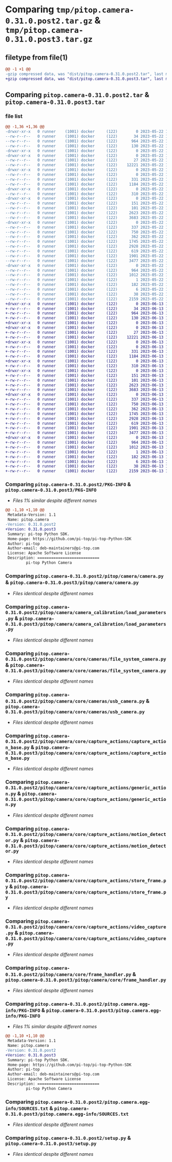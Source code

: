 # Comparing `tmp/pitop.camera-0.31.0.post2.tar.gz` & `tmp/pitop.camera-0.31.0.post3.tar.gz`

## filetype from file(1)

```diff
@@ -1 +1 @@
-gzip compressed data, was "dist/pitop.camera-0.31.0.post2.tar", last modified: Mon May 22 19:13:10 2023, max compression
+gzip compressed data, was "dist/pitop.camera-0.31.0.post3.tar", last modified: Tue Jun 13 16:41:51 2023, max compression
```

## Comparing `pitop.camera-0.31.0.post2.tar` & `pitop.camera-0.31.0.post3.tar`

### file list

```diff
@@ -1,36 +1,36 @@
-drwxr-xr-x   0 runner    (1001) docker     (122)        0 2023-05-22 19:13:10.000000 pitop.camera-0.31.0.post2/
--rw-r--r--   0 runner    (1001) docker     (122)       34 2023-05-22 19:12:55.000000 pitop.camera-0.31.0.post2/MANIFEST.in
--rw-r--r--   0 runner    (1001) docker     (122)      964 2023-05-22 19:13:10.000000 pitop.camera-0.31.0.post2/PKG-INFO
--rw-r--r--   0 runner    (1001) docker     (122)      130 2023-05-22 19:12:55.000000 pitop.camera-0.31.0.post2/README.rst
-drwxr-xr-x   0 runner    (1001) docker     (122)        0 2023-05-22 19:13:10.000000 pitop.camera-0.31.0.post2/pitop/
-drwxr-xr-x   0 runner    (1001) docker     (122)        0 2023-05-22 19:13:10.000000 pitop.camera-0.31.0.post2/pitop/camera/
--rw-r--r--   0 runner    (1001) docker     (122)       27 2023-05-22 19:12:55.000000 pitop.camera-0.31.0.post2/pitop/camera/__init__.py
--rw-r--r--   0 runner    (1001) docker     (122)    12221 2023-05-22 19:12:55.000000 pitop.camera-0.31.0.post2/pitop/camera/camera.py
-drwxr-xr-x   0 runner    (1001) docker     (122)        0 2023-05-22 19:13:10.000000 pitop.camera-0.31.0.post2/pitop/camera/camera_calibration/
--rw-r--r--   0 runner    (1001) docker     (122)        0 2023-05-22 19:12:55.000000 pitop.camera-0.31.0.post2/pitop/camera/camera_calibration/__init__.py
--rw-r--r--   0 runner    (1001) docker     (122)      331 2023-05-22 19:12:55.000000 pitop.camera-0.31.0.post2/pitop/camera/camera_calibration/camera_cal_dist_pickle_640-480.p
--rw-r--r--   0 runner    (1001) docker     (122)     1184 2023-05-22 19:12:55.000000 pitop.camera-0.31.0.post2/pitop/camera/camera_calibration/load_parameters.py
-drwxr-xr-x   0 runner    (1001) docker     (122)        0 2023-05-22 19:13:10.000000 pitop.camera-0.31.0.post2/pitop/camera/core/
--rw-r--r--   0 runner    (1001) docker     (122)      310 2023-05-22 19:12:55.000000 pitop.camera-0.31.0.post2/pitop/camera/core/__init__.py
-drwxr-xr-x   0 runner    (1001) docker     (122)        0 2023-05-22 19:13:10.000000 pitop.camera-0.31.0.post2/pitop/camera/core/cameras/
--rw-r--r--   0 runner    (1001) docker     (122)      151 2023-05-22 19:12:55.000000 pitop.camera-0.31.0.post2/pitop/camera/core/cameras/__init__.py
--rw-r--r--   0 runner    (1001) docker     (122)      101 2023-05-22 19:12:55.000000 pitop.camera-0.31.0.post2/pitop/camera/core/cameras/camera_types.py
--rw-r--r--   0 runner    (1001) docker     (122)     2623 2023-05-22 19:12:55.000000 pitop.camera-0.31.0.post2/pitop/camera/core/cameras/file_system_camera.py
--rw-r--r--   0 runner    (1001) docker     (122)     3683 2023-05-22 19:12:55.000000 pitop.camera-0.31.0.post2/pitop/camera/core/cameras/usb_camera.py
-drwxr-xr-x   0 runner    (1001) docker     (122)        0 2023-05-22 19:13:10.000000 pitop.camera-0.31.0.post2/pitop/camera/core/capture_actions/
--rw-r--r--   0 runner    (1001) docker     (122)      337 2023-05-22 19:12:55.000000 pitop.camera-0.31.0.post2/pitop/camera/core/capture_actions/__init__.py
--rw-r--r--   0 runner    (1001) docker     (122)      750 2023-05-22 19:12:55.000000 pitop.camera-0.31.0.post2/pitop/camera/core/capture_actions/capture_action_base.py
--rw-r--r--   0 runner    (1001) docker     (122)      362 2023-05-22 19:12:55.000000 pitop.camera-0.31.0.post2/pitop/camera/core/capture_actions/capture_actions.py
--rw-r--r--   0 runner    (1001) docker     (122)     1745 2023-05-22 19:12:55.000000 pitop.camera-0.31.0.post2/pitop/camera/core/capture_actions/generic_action.py
--rw-r--r--   0 runner    (1001) docker     (122)     2928 2023-05-22 19:12:55.000000 pitop.camera-0.31.0.post2/pitop/camera/core/capture_actions/motion_detector.py
--rw-r--r--   0 runner    (1001) docker     (122)      619 2023-05-22 19:12:55.000000 pitop.camera-0.31.0.post2/pitop/camera/core/capture_actions/store_frame.py
--rw-r--r--   0 runner    (1001) docker     (122)     1901 2023-05-22 19:12:55.000000 pitop.camera-0.31.0.post2/pitop/camera/core/capture_actions/video_capture.py
--rw-r--r--   0 runner    (1001) docker     (122)     3477 2023-05-22 19:12:55.000000 pitop.camera-0.31.0.post2/pitop/camera/core/frame_handler.py
-drwxr-xr-x   0 runner    (1001) docker     (122)        0 2023-05-22 19:13:10.000000 pitop.camera-0.31.0.post2/pitop.camera.egg-info/
--rw-r--r--   0 runner    (1001) docker     (122)      964 2023-05-22 19:13:10.000000 pitop.camera-0.31.0.post2/pitop.camera.egg-info/PKG-INFO
--rw-r--r--   0 runner    (1001) docker     (122)     1012 2023-05-22 19:13:10.000000 pitop.camera-0.31.0.post2/pitop.camera.egg-info/SOURCES.txt
--rw-r--r--   0 runner    (1001) docker     (122)        1 2023-05-22 19:13:10.000000 pitop.camera-0.31.0.post2/pitop.camera.egg-info/dependency_links.txt
--rw-r--r--   0 runner    (1001) docker     (122)      182 2023-05-22 19:13:10.000000 pitop.camera-0.31.0.post2/pitop.camera.egg-info/requires.txt
--rw-r--r--   0 runner    (1001) docker     (122)        6 2023-05-22 19:13:10.000000 pitop.camera-0.31.0.post2/pitop.camera.egg-info/top_level.txt
--rw-r--r--   0 runner    (1001) docker     (122)       38 2023-05-22 19:13:10.000000 pitop.camera-0.31.0.post2/setup.cfg
--rw-r--r--   0 runner    (1001) docker     (122)     2159 2023-05-22 19:12:55.000000 pitop.camera-0.31.0.post2/setup.py
+drwxr-xr-x   0 runner    (1001) docker     (122)        0 2023-06-13 16:41:51.000000 pitop.camera-0.31.0.post3/
+-rw-r--r--   0 runner    (1001) docker     (122)       34 2023-06-13 16:41:37.000000 pitop.camera-0.31.0.post3/MANIFEST.in
+-rw-r--r--   0 runner    (1001) docker     (122)      964 2023-06-13 16:41:51.000000 pitop.camera-0.31.0.post3/PKG-INFO
+-rw-r--r--   0 runner    (1001) docker     (122)      130 2023-06-13 16:41:37.000000 pitop.camera-0.31.0.post3/README.rst
+drwxr-xr-x   0 runner    (1001) docker     (122)        0 2023-06-13 16:41:51.000000 pitop.camera-0.31.0.post3/pitop/
+drwxr-xr-x   0 runner    (1001) docker     (122)        0 2023-06-13 16:41:51.000000 pitop.camera-0.31.0.post3/pitop/camera/
+-rw-r--r--   0 runner    (1001) docker     (122)       27 2023-06-13 16:41:37.000000 pitop.camera-0.31.0.post3/pitop/camera/__init__.py
+-rw-r--r--   0 runner    (1001) docker     (122)    12221 2023-06-13 16:41:37.000000 pitop.camera-0.31.0.post3/pitop/camera/camera.py
+drwxr-xr-x   0 runner    (1001) docker     (122)        0 2023-06-13 16:41:51.000000 pitop.camera-0.31.0.post3/pitop/camera/camera_calibration/
+-rw-r--r--   0 runner    (1001) docker     (122)        0 2023-06-13 16:41:37.000000 pitop.camera-0.31.0.post3/pitop/camera/camera_calibration/__init__.py
+-rw-r--r--   0 runner    (1001) docker     (122)      331 2023-06-13 16:41:37.000000 pitop.camera-0.31.0.post3/pitop/camera/camera_calibration/camera_cal_dist_pickle_640-480.p
+-rw-r--r--   0 runner    (1001) docker     (122)     1184 2023-06-13 16:41:37.000000 pitop.camera-0.31.0.post3/pitop/camera/camera_calibration/load_parameters.py
+drwxr-xr-x   0 runner    (1001) docker     (122)        0 2023-06-13 16:41:51.000000 pitop.camera-0.31.0.post3/pitop/camera/core/
+-rw-r--r--   0 runner    (1001) docker     (122)      310 2023-06-13 16:41:37.000000 pitop.camera-0.31.0.post3/pitop/camera/core/__init__.py
+drwxr-xr-x   0 runner    (1001) docker     (122)        0 2023-06-13 16:41:51.000000 pitop.camera-0.31.0.post3/pitop/camera/core/cameras/
+-rw-r--r--   0 runner    (1001) docker     (122)      151 2023-06-13 16:41:37.000000 pitop.camera-0.31.0.post3/pitop/camera/core/cameras/__init__.py
+-rw-r--r--   0 runner    (1001) docker     (122)      101 2023-06-13 16:41:37.000000 pitop.camera-0.31.0.post3/pitop/camera/core/cameras/camera_types.py
+-rw-r--r--   0 runner    (1001) docker     (122)     2623 2023-06-13 16:41:37.000000 pitop.camera-0.31.0.post3/pitop/camera/core/cameras/file_system_camera.py
+-rw-r--r--   0 runner    (1001) docker     (122)     3683 2023-06-13 16:41:37.000000 pitop.camera-0.31.0.post3/pitop/camera/core/cameras/usb_camera.py
+drwxr-xr-x   0 runner    (1001) docker     (122)        0 2023-06-13 16:41:51.000000 pitop.camera-0.31.0.post3/pitop/camera/core/capture_actions/
+-rw-r--r--   0 runner    (1001) docker     (122)      337 2023-06-13 16:41:37.000000 pitop.camera-0.31.0.post3/pitop/camera/core/capture_actions/__init__.py
+-rw-r--r--   0 runner    (1001) docker     (122)      750 2023-06-13 16:41:37.000000 pitop.camera-0.31.0.post3/pitop/camera/core/capture_actions/capture_action_base.py
+-rw-r--r--   0 runner    (1001) docker     (122)      362 2023-06-13 16:41:37.000000 pitop.camera-0.31.0.post3/pitop/camera/core/capture_actions/capture_actions.py
+-rw-r--r--   0 runner    (1001) docker     (122)     1745 2023-06-13 16:41:37.000000 pitop.camera-0.31.0.post3/pitop/camera/core/capture_actions/generic_action.py
+-rw-r--r--   0 runner    (1001) docker     (122)     2928 2023-06-13 16:41:37.000000 pitop.camera-0.31.0.post3/pitop/camera/core/capture_actions/motion_detector.py
+-rw-r--r--   0 runner    (1001) docker     (122)      619 2023-06-13 16:41:37.000000 pitop.camera-0.31.0.post3/pitop/camera/core/capture_actions/store_frame.py
+-rw-r--r--   0 runner    (1001) docker     (122)     1901 2023-06-13 16:41:37.000000 pitop.camera-0.31.0.post3/pitop/camera/core/capture_actions/video_capture.py
+-rw-r--r--   0 runner    (1001) docker     (122)     3477 2023-06-13 16:41:37.000000 pitop.camera-0.31.0.post3/pitop/camera/core/frame_handler.py
+drwxr-xr-x   0 runner    (1001) docker     (122)        0 2023-06-13 16:41:51.000000 pitop.camera-0.31.0.post3/pitop.camera.egg-info/
+-rw-r--r--   0 runner    (1001) docker     (122)      964 2023-06-13 16:41:51.000000 pitop.camera-0.31.0.post3/pitop.camera.egg-info/PKG-INFO
+-rw-r--r--   0 runner    (1001) docker     (122)     1012 2023-06-13 16:41:51.000000 pitop.camera-0.31.0.post3/pitop.camera.egg-info/SOURCES.txt
+-rw-r--r--   0 runner    (1001) docker     (122)        1 2023-06-13 16:41:51.000000 pitop.camera-0.31.0.post3/pitop.camera.egg-info/dependency_links.txt
+-rw-r--r--   0 runner    (1001) docker     (122)      182 2023-06-13 16:41:51.000000 pitop.camera-0.31.0.post3/pitop.camera.egg-info/requires.txt
+-rw-r--r--   0 runner    (1001) docker     (122)        6 2023-06-13 16:41:51.000000 pitop.camera-0.31.0.post3/pitop.camera.egg-info/top_level.txt
+-rw-r--r--   0 runner    (1001) docker     (122)       38 2023-06-13 16:41:51.000000 pitop.camera-0.31.0.post3/setup.cfg
+-rw-r--r--   0 runner    (1001) docker     (122)     2159 2023-06-13 16:41:37.000000 pitop.camera-0.31.0.post3/setup.py
```

### Comparing `pitop.camera-0.31.0.post2/PKG-INFO` & `pitop.camera-0.31.0.post3/PKG-INFO`

 * *Files 1% similar despite different names*

```diff
@@ -1,10 +1,10 @@
 Metadata-Version: 1.1
 Name: pitop.camera
-Version: 0.31.0.post2
+Version: 0.31.0.post3
 Summary: pi-top Python SDK.
 Home-page: https://github.com/pi-top/pi-top-Python-SDK
 Author: pi-top
 Author-email: deb-maintainers@pi-top.com
 License: Apache Software License
 Description: ===========================
         pi-top Python Camera
```

### Comparing `pitop.camera-0.31.0.post2/pitop/camera/camera.py` & `pitop.camera-0.31.0.post3/pitop/camera/camera.py`

 * *Files identical despite different names*

### Comparing `pitop.camera-0.31.0.post2/pitop/camera/camera_calibration/load_parameters.py` & `pitop.camera-0.31.0.post3/pitop/camera/camera_calibration/load_parameters.py`

 * *Files identical despite different names*

### Comparing `pitop.camera-0.31.0.post2/pitop/camera/core/cameras/file_system_camera.py` & `pitop.camera-0.31.0.post3/pitop/camera/core/cameras/file_system_camera.py`

 * *Files identical despite different names*

### Comparing `pitop.camera-0.31.0.post2/pitop/camera/core/cameras/usb_camera.py` & `pitop.camera-0.31.0.post3/pitop/camera/core/cameras/usb_camera.py`

 * *Files identical despite different names*

### Comparing `pitop.camera-0.31.0.post2/pitop/camera/core/capture_actions/capture_action_base.py` & `pitop.camera-0.31.0.post3/pitop/camera/core/capture_actions/capture_action_base.py`

 * *Files identical despite different names*

### Comparing `pitop.camera-0.31.0.post2/pitop/camera/core/capture_actions/generic_action.py` & `pitop.camera-0.31.0.post3/pitop/camera/core/capture_actions/generic_action.py`

 * *Files identical despite different names*

### Comparing `pitop.camera-0.31.0.post2/pitop/camera/core/capture_actions/motion_detector.py` & `pitop.camera-0.31.0.post3/pitop/camera/core/capture_actions/motion_detector.py`

 * *Files identical despite different names*

### Comparing `pitop.camera-0.31.0.post2/pitop/camera/core/capture_actions/store_frame.py` & `pitop.camera-0.31.0.post3/pitop/camera/core/capture_actions/store_frame.py`

 * *Files identical despite different names*

### Comparing `pitop.camera-0.31.0.post2/pitop/camera/core/capture_actions/video_capture.py` & `pitop.camera-0.31.0.post3/pitop/camera/core/capture_actions/video_capture.py`

 * *Files identical despite different names*

### Comparing `pitop.camera-0.31.0.post2/pitop/camera/core/frame_handler.py` & `pitop.camera-0.31.0.post3/pitop/camera/core/frame_handler.py`

 * *Files identical despite different names*

### Comparing `pitop.camera-0.31.0.post2/pitop.camera.egg-info/PKG-INFO` & `pitop.camera-0.31.0.post3/pitop.camera.egg-info/PKG-INFO`

 * *Files 1% similar despite different names*

```diff
@@ -1,10 +1,10 @@
 Metadata-Version: 1.1
 Name: pitop.camera
-Version: 0.31.0.post2
+Version: 0.31.0.post3
 Summary: pi-top Python SDK.
 Home-page: https://github.com/pi-top/pi-top-Python-SDK
 Author: pi-top
 Author-email: deb-maintainers@pi-top.com
 License: Apache Software License
 Description: ===========================
         pi-top Python Camera
```

### Comparing `pitop.camera-0.31.0.post2/pitop.camera.egg-info/SOURCES.txt` & `pitop.camera-0.31.0.post3/pitop.camera.egg-info/SOURCES.txt`

 * *Files identical despite different names*

### Comparing `pitop.camera-0.31.0.post2/setup.py` & `pitop.camera-0.31.0.post3/setup.py`

 * *Files identical despite different names*

